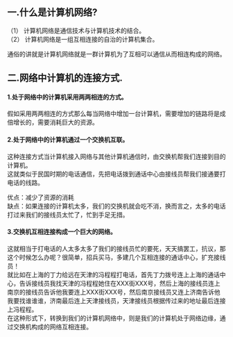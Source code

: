 ## 一.什么是计算机网络?

（1） 计算机网络是通信技术与计算机技术的结合。</br>
（2） 计算机网络是一组互相连接的自治的计算机集合。</br>

  通俗的讲就是计算机网络就是一群计算机为了互相可以通信从而相连构成的网络。
## 二.网络中计算机的连接方式.
#### 1.处于网络中的计算机采用两两相连的方式。</br>

   假如采用两两相连的方式那么每当网络中增加一台计算机，需要增加的链路将是成倍增长的，需要消耗巨大的资源。</br>
 
#### 2.处于网络中的计算机通过一个交换机互联。</br>

   这种连接方式当计算机接入网络与其他计算机通信时，由交换机帮我们连接到目的计算机。</br>
   这就类似于民国时期的电话通信，先把电话拨到通话中心由接线员帮我们接通要打电话的线路。</br>
 
   优点：减少了资源的消耗</br>
   缺点：如果连接的计算机太多，我们的交换机就会吃不消，换而言之，太多的电话打过来我们的接线员太忙了，忙到手足无措。</br>
 
 #### 3.交换机互相连接构成一个巨大的网络。
  
   这就相当于打电话的人太多太多了我们的接线员忙的要死，天天搞罢工，抗议，那这个时候怎么办呢？很简单，招兵买马，多建几个互相连接的通话中心，扩充接线员！</br>
   就比如在上海的丁力给远在天津的冯程程打电话，首先丁力拨号连上上海的通话中心，告诉接线员我找天津的冯程程她住在XXX街XXX号，然后上海的接线员连上南京的接线员告诉他我要连上XXX街XXX号，然后南京接线员又连上济南告诉他我要找谁谁谁，济南最后连上天津接线员，天津接线员根据传过来的地址最后连接上冯程程。</br>
   在这种形式下，转换到我们的计算机网络中，则是我们的计算机处于网络边缘，通过交换机构成的网络互相连接。
